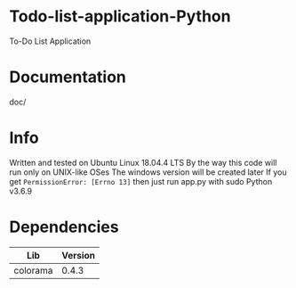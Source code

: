 # Todo-list-application-Python
To-Do List Application

# Documentation
doc/

# Info
Written and tested on Ubuntu Linux 18.04.4 LTS
By the way this code will run only on UNIX-like OSes
The windows version will be created later
If you get `PermissionError: [Errno 13]` then just run app.py with sudo 
Python v3.6.9

# Dependencies
| Lib      | Version |
|----------|---------|
| colorama | 0.4.3   |

